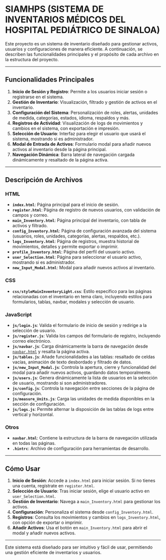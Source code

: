 # SIAMHPS (SISTEMA DE INVENTARIOS MÉDICOS DEL HOSPITAL PEDIÁTRICO DE SINALOA)

Este proyecto es un sistema de inventario diseñado para gestionar activos, usuarios y configuraciones de manera eficiente. A continuación, se describen las funcionalidades principales y el propósito de cada archivo en la estructura del proyecto.

---

## Funcionalidades Principales

1. **Inicio de Sesión y Registro**: Permite a los usuarios iniciar sesión o registrarse en el sistema.
2. **Gestión de Inventario**: Visualización, filtrado y gestión de activos en el inventario.
3. **Configuración del Sistema**: Personalización de roles, alertas, unidades de medida, categorías, estados, idioma, respaldos y más.
4. **Registros de Actividad**: Visualización de logs de movimientos y cambios en el sistema, con exportación e impresión.
5. **Selección de Usuario**: Interfaz para elegir el usuario que usará el sistema, mostrando si es administrador.
6. **Modal de Entrada de Activos**: Formulario modal para añadir nuevos activos al inventario desde la página principal.
7. **Navegación Dinámica**: Barra lateral de navegación cargada dinámicamente y resaltado de la página activa.

---

## Descripción de Archivos

### **HTML**
- **`index.html`**: Página principal para el inicio de sesión.
- **`register.html`**: Página de registro de nuevos usuarios, con validación de campos y correo.
- **`main_Inventory.html`**: Página principal del inventario, con tabla de activos y filtrado.
- **`config_Inventory.html`**: Página de configuración avanzada del sistema (usuarios, roles, unidades, categorías, alertas, respaldos, etc.).
- **`logs_Inventory.html`**: Página de registros, muestra historial de movimientos, detalles y permite exportar o imprimir.
- **`profile_Inventory.html`**: Página del perfil del usuario activo.
- **`user_Selection.html`**: Página para seleccionar el usuario activo, mostrando si es administrador.
- **`new_Input_Modal.html`**: Modal para añadir nuevos activos al inventario.

### **CSS**
- **`css/styleMainInventoryLight.css`**: Estilo específico para las páginas relacionadas con el inventario en tema claro, incluyendo estilos para formularios, tablas, navbar, modales y selección de usuario.

### **JavaScript**
- **`js/login.js`**: Valida el formulario de inicio de sesión y redirige a la selección de usuario.
- **`js/register.js`**: Valida los campos del formulario de registro, incluyendo correo electrónico.
- **`js/navbar.js`**: Carga dinámicamente la barra de navegación desde [`navbar.html`](sistemaInventarioHPS/navbar.html) y resalta la página activa.
- **`js/tables.js`**: Añade funcionalidades a las tablas: resaltado de celdas vacías, animación de texto desbordado y filtrado de datos.
- **`js/new_Input_Modal.js`**: Controla la apertura, cierre y funcionalidad del modal para añadir nuevos activos, guardando datos temporalmente.
- **`js/users.js`**: Genera dinámicamente la lista de usuarios en la selección de usuario, mostrando si son administradores.
- **`js/config.js`**: Controla la navegación entre secciones de la página de configuración.
- **`js/measure_Units.js`**: Carga las unidades de medida disponibles en la sección de configuración.
- **`js/logs.js`**: Permite alternar la disposición de las tablas de logs entre vertical y horizontal.

### **Otros**
- **`navbar.html`**: Contiene la estructura de la barra de navegación utilizada en todas las páginas.
- **`.hintrc`**: Archivo de configuración para herramientas de desarrollo.

---

## Cómo Usar

1. **Inicio de Sesión**: Accede a `index.html` para iniciar sesión. Si no tienes una cuenta, regístrate en `register.html`.
2. **Selección de Usuario**: Tras iniciar sesión, elige el usuario activo en `user_Selection.html`.
3. **Gestión de Inventario**: Navega a `main_Inventory.html` para gestionar los activos.
4. **Configuración**: Personaliza el sistema desde `config_Inventory.html`.
5. **Registros**: Consulta los movimientos y cambios en `logs_Inventory.html`, con opción de exportar o imprimir.
6. **Añadir Activos**: Usa el botón en `main_Inventory.html` para abrir el modal y añadir nuevos activos.

---

Este sistema está diseñado para ser intuitivo y fácil de usar, permitiendo una gestión eficiente de inventarios y usuarios.